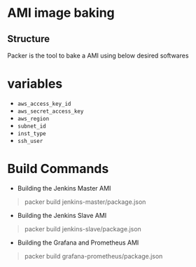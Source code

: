 # AMI image baking


## Structure
Packer is the tool to bake a AMI using below desired softwares

# variables
* `aws_access_key_id`
* `aws_secret_access_key`
* `aws_region`
* `subnet_id`
* `inst_type`
* `ssh_user`



# Build Commands

* Building the Jenkins Master AMI
>  packer build jenkins-master/package.json
* Building the Jenkins Slave AMI
>  packer build jenkins-slave/package.json
* Building the Grafana and Prometheus AMI
>  packer build grafana-prometheus/package.json